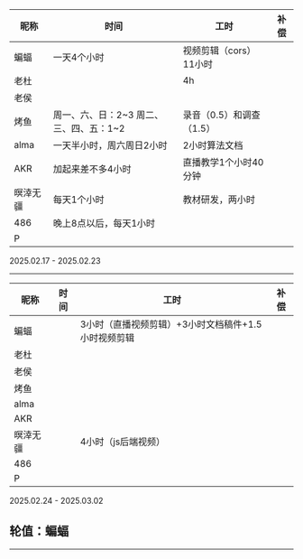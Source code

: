 | 昵称     | 时间 | 工时 | 补偿 |
| -------- | ---- | ---- | ---- |
| 蝙蝠     |   一天4个小时   |   视频剪辑（cors）11小时   |      |
| 老杜     |    |  4h    |      |
| 老侯     |      |      |      |
| 烤鱼     |     周一、六、日：2~3 周二、三、四、五：1~2   |    录音（0.5）和调查（1.5）   |      |
| alma     |   一天半小时，周六周日2小时   |    2小时算法文档  |      |
| AKR      |   加起来差不多4小时   |   直播教学1个小时40分钟   |      |
| 暝涬无疆 |  每天1个小时    |   教材研发，两小时   |      |
| 486      |   晚上8点以后，每天1小时   |      |      |
| P        |      |      |      |

2025.02.17 - 2025.02.23

---



| 昵称     | 时间 | 工时 | 补偿 |
| -------- | ---- | ---- | ---- |
| 蝙蝠     |      |   3小时（直播视频剪辑）+3小时文档稿件+1.5小时视频剪辑   |      |
| 老杜     |      |      |      |
| 老侯     |      |      |      |
| 烤鱼     |      |     |      |
| alma     |      |      |      |
| AKR      |      |      |      |
| 暝涬无疆 |      |   4小时（js后端视频）   |      |
| 486      |      |      |      |
| P        |      |      |      |

2025.02.24 - 2025.03.02

## 轮值：蝙蝠

---


